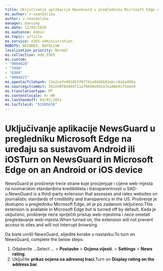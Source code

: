 ```yaml
---
title: Uključivanje aplikacije NewsGuard u pregledniku Microsoft Edge na uređaju sa sustavom Android ili iOS
ms.author: v-smandalika
author: v-smandalika
manager: dansimp
ms.date: 12/03/2020
ms.audience: Admin
ms.topic: article
ms.service: o365-administration
ROBOTS: NOINDEX, NOFOLLOW
localization_priority: Normal
ms.collection: Adm_O365
ms.custom:
- "9004028"
- "7098"
- "8308"
- "9004621"
ms.openlocfilehash: 73e2cefe98185ff9f741e8d46b92ebcc8a5a499a
ms.sourcegitcommit: 7b2e5078dd65f11af6650e692a7ea48e91f544e0
ms.translationtype: MT
ms.contentlocale: hr-HR
ms.lasthandoff: 04/02/2021
ms.locfileid: "51505636"
---
```

# <a name="turn-on-newsguard-in-microsoft-edge-on-an-android-or-ios-device"></a><span data-ttu-id="5d510-102">Uključivanje aplikacije NewsGuard u pregledniku Microsoft Edge na uređaju sa sustavom Android ili iOS</span><span class="sxs-lookup"><span data-stu-id="5d510-102">Turn on NewsGuard in Microsoft Edge on an Android or iOS device</span></span>

<span data-ttu-id="5d510-103">NewsGuard je proširenje treće strane koje procjenjuje i cijene web-mjesta na novinarskim standardima kredibiliteta i transparentnosti u SAD-u.</span><span class="sxs-lookup"><span data-stu-id="5d510-103">NewsGuard is a third-party extension that assesses and rates websites on journalistic standards of credibility and transparency in the US.</span></span> <span data-ttu-id="5d510-104">Proširenje je dostupno u pregledniku Microsoft Edge, ali je po zadanom isključeno.</span><span class="sxs-lookup"><span data-stu-id="5d510-104">This extension is available in Microsoft Edge but is turned off by default.</span></span> <span data-ttu-id="5d510-105">Kada je uključeno, proširenje neće spriječiti pristup web-mjestima i neće ometati pregledavanje web-mjesta.</span><span class="sxs-lookup"><span data-stu-id="5d510-105">When turned on, the extension will not prevent access to sites and will not interrupt browsing.</span></span>

<span data-ttu-id="5d510-106">Da biste uvršli NewsGuard, slijedite korake u nastavku:</span><span class="sxs-lookup"><span data-stu-id="5d510-106">To turn on NewsGuard, complete the below steps:</span></span>
1. <span data-ttu-id="5d510-107">Odaberite ...</span><span class="sxs-lookup"><span data-stu-id="5d510-107">Select …</span></span><span data-ttu-id="5d510-108"> > **Postavke**  >  **Ocjena vijesti**.</span><span class="sxs-lookup"><span data-stu-id="5d510-108"> > **Settings** > **News rating**.</span></span>
2. <span data-ttu-id="5d510-109">Uključite **prikaz ocjena na adresnoj traci**.</span><span class="sxs-lookup"><span data-stu-id="5d510-109">Turn on **Display rating on the address bar**.</span></span>